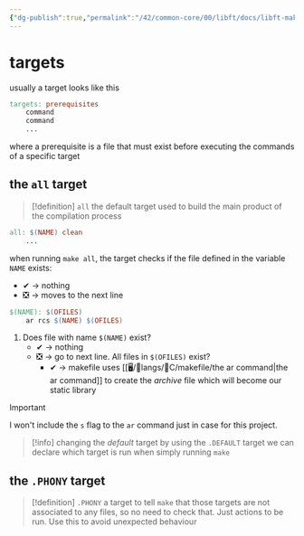 ```yaml
---
{"dg-publish":true,"permalink":"/42/common-core/00/libft/docs/libft-makefile/","tags":["makefile","c","42madrid"]}
---
```


# targets
usually a target looks like this
```makefile
targets: prerequisites
	command
	command
	...
```
where a prerequisite is a file that must exist before executing the commands of a specific target
## the `all` target
>[!definition] `all`
>the default target used to build the main product of the compilation process

```makefile
all: $(NAME) clean
	...
```
when running `make all`, the target checks if the file defined in the variable `NAME` exists:
- ✔ -> nothing
- ❎ -> moves to the next line
```makefile
$(NAME): $(OFILES)
	ar rcs $(NAME) $(OFILES)
```

1. Does file with name `$(NAME)` exist?
	- ✔ -> nothing
	- ❎ -> go to next line. All files in `$(OFILES)` exist?
		- ✔ -> makefile uses [[🖥/📜langs/🍊C/makefile/the ar command\|the ar command]] to create the *archive* file which will become our static library

>[!important] 
> I won't include the `s` flag to the `ar` command just in case for this project.

>[!info] changing the *default* target
>by using the `.DEFAULT` target we can declare which target is run when simply running `make`

## the `.PHONY` target
>[!definition] `.PHONY`
>a target to tell `make` that those targets are not associated to any files, so no need to check that. Just actions to be run.
>Use this to avoid unexpected behaviour